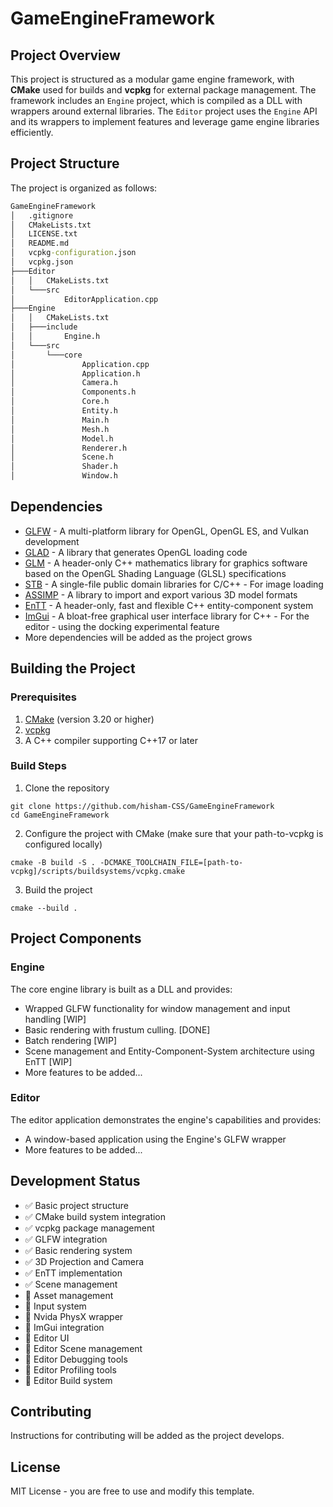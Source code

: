 ﻿# GameEngineFramework

## Project Overview

This project is structured as a modular game engine framework, with **CMake** used for builds and **vcpkg** for external package management. The framework includes an `Engine` project, which is compiled as a DLL with wrappers around external libraries. The `Editor` project uses the `Engine` API and its wrappers to implement features and leverage game engine libraries efficiently.

## Project Structure

The project is organized as follows:
```cmd
GameEngineFramework
│   .gitignore
│   CMakeLists.txt
│   LICENSE.txt
│   README.md
│   vcpkg-configuration.json
│   vcpkg.json
├───Editor
│   │   CMakeLists.txt
│   └───src
│           EditorApplication.cpp
├───Engine
│   │   CMakeLists.txt
│   ├───include
│   │       Engine.h
│   └───src
│       └───core
│               Application.cpp
│               Application.h
│               Camera.h
│               Components.h
│               Core.h
│               Entity.h
│               Main.h
│               Mesh.h
│               Model.h
│               Renderer.h
│               Scene.h
│               Shader.h
│               Window.h
```

## Dependencies
- [GLFW](https://www.glfw.org/) - A multi-platform library for OpenGL, OpenGL ES, and Vulkan development
- [GLAD](https://glad.dav1d.de/) - A library that generates OpenGL loading code
- [GLM](https://glm.g-truc.net/0.9.9/index.html) - A header-only C++ mathematics library for graphics software based on the OpenGL Shading Language (GLSL) specifications
- [STB](https://github.com/nothings/stb) - A single-file public domain libraries for C/C++ - For image loading
- [ASSIMP](https://assimp.org/) - A library to import and export various 3D model formats
- [EnTT](https://github.com/skypjack/entt) - A header-only, fast and flexible C++ entity-component system
- [ImGui](https://github.com/ocornut/imgui/tree/docking) - A bloat-free graphical user interface library for C++ - For the editor - using the docking experimental feature
- More dependencies will be added as the project grows

## Building the Project

### Prerequisites
1. [CMake](https://cmake.org/) (version 3.20 or higher)
2. [vcpkg](https://vcpkg.io/)
3. A C++ compiler supporting C++17 or later

### Build Steps
1. Clone the repository
```
git clone https://github.com/hisham-CSS/GameEngineFramework
cd GameEngineFramework
```
2. Configure the project with CMake (make sure that your path-to-vcpkg is configured locally)
 ```
 cmake -B build -S . -DCMAKE_TOOLCHAIN_FILE=[path-to-vcpkg]/scripts/buildsystems/vcpkg.cmake
 ```
3. Build the project
```
cmake --build .
```
## Project Components

### Engine

The core engine library is built as a DLL and provides:

-   Wrapped GLFW functionality for window management and input handling [WIP]
-	Basic rendering with frustum culling. [DONE]
-	Batch rendering [WIP]
-	Scene management and Entity-Component-System architecture using EnTT [WIP]
-   More features to be added...

### Editor

The editor application demonstrates the engine's capabilities and provides:

-   A window-based application using the Engine's GLFW wrapper
-   More features to be added...

## Development Status

- :white_check_mark: Basic project structure
- :white_check_mark: CMake build system integration
- :white_check_mark: vcpkg package management
- :white_check_mark: GLFW integration
- :white_check_mark: Basic rendering system
- :white_check_mark: 3D Projection and Camera
- :white_check_mark: EnTT implementation
- :white_check_mark: Scene management
- :black_square_button: Asset management
- :black_square_button: Input system
- :black_square_button: Nvida PhysX wrapper
- :black_square_button: ImGui integration
- :black_square_button: Editor UI
- :black_square_button: Editor Scene management
- :black_square_button: Editor Debugging tools
- :black_square_button: Editor Profiling tools
- :black_square_button: Editor Build system

## Contributing

Instructions for contributing will be added as the project develops.

## License

MIT License - you are free to use and modify this template.